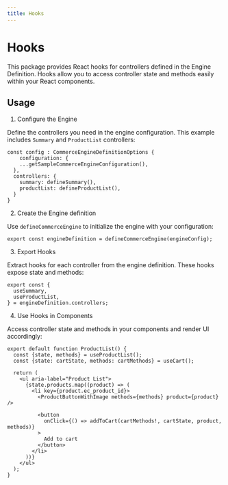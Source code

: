 ```yaml
---
title: Hooks
---
```


# Hooks

This package provides React hooks for controllers defined in the Engine Definition. Hooks allow you to access controller state and methods easily within your React components.

## Usage

1. Configure the Engine

Define the controllers you need in the engine configuration. This example includes `Summary` and `ProductList` controllers:

```
const config : CommerceEngineDefinitionOptions {
    configuration: {
    ...getSampleCommerceEngineConfiguration(),
  },
  controllers: {
    summary: defineSummary(),
    productList: defineProductList(),
  }
}
```

2. Create the Engine definition

Use `defineCommerceEngine` to initialize the engine with your configuration:

```
export const engineDefinition = defineCommerceEngine(engineConfig);
```

3. Export Hooks

Extract hooks for each controller from the engine definition. These hooks expose state and methods:

```
export const {
  useSummary,
  useProductList,
} = engineDefinition.controllers;
```

4. Use Hooks in Components

Access controller state and methods in your components and render UI accordingly:

```
export default function ProductList() {
  const {state, methods} = useProductList();
  const {state: cartState, methods: cartMethods} = useCart();

  return (
    <ul aria-label="Product List">
      {state.products.map((product) => (
        <li key={product.ec_product_id}>
          <ProductButtonWithImage methods={methods} product={product} />

          <button
            onClick={() => addToCart(cartMethods!, cartState, product, methods)}
          >
            Add to cart
          </button>
        </li>
      ))}
    </ul>
  );
}
```

